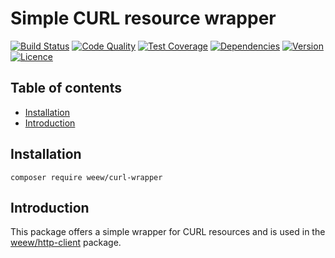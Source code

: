 # Simple CURL resource wrapper

[![Build Status](https://img.shields.io/travis/weew/curl-wrapper.svg)](https://travis-ci.org/weew/curl-wrapper)
[![Code Quality](https://img.shields.io/scrutinizer/g/weew/curl-wrapper.svg)](https://scrutinizer-ci.com/g/weew/curl-wrapper)
[![Test Coverage](https://img.shields.io/coveralls/weew/curl-wrapper.svg)](https://coveralls.io/github/weew/curl-wrapper)
[![Dependencies](https://img.shields.io/versioneye/d/php/weew:curl-wrapper.svg)](https://versioneye.com/php/weew:curl-wrapper)
[![Version](https://img.shields.io/packagist/v/weew/curl-wrapper.svg)](https://packagist.org/packages/weew/curl-wrapper)
[![Licence](https://img.shields.io/packagist/l/weew/curl-wrapper.svg)](https://packagist.org/packages/weew/__PACKAGE__)

## Table of contents

- [Installation](#installation)
- [Introduction](#introduction)

## Installation

`composer require weew/curl-wrapper`

## Introduction

This package offers a simple wrapper for CURL resources and is used in the [weew/http-client](https://github.com/weew/http-client) package.
